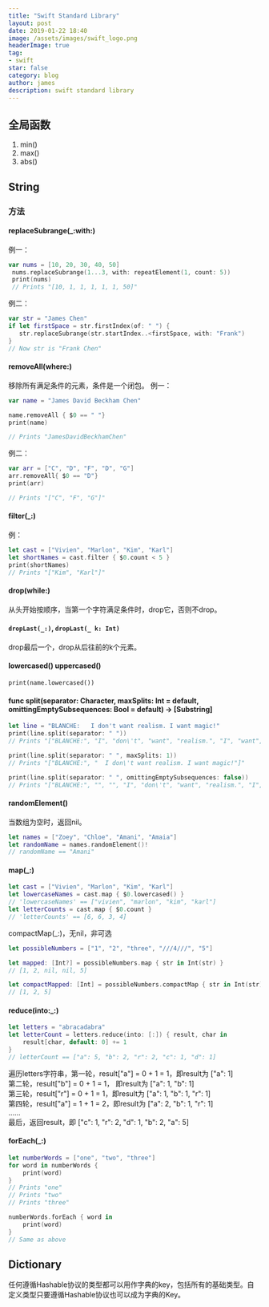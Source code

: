 ```yaml
---
title: "Swift Standard Library"
layout: post
date: 2019-01-22 18:40
image: /assets/images/swift_logo.png
headerImage: true
tag:
- swift
star: false
category: blog
author: james
description: swift standard library
---
```

## 全局函数
1. min()
2. max()
3. abs()

## String
### 方法
#### replaceSubrange(_:with:)
例一：

```swift
var nums = [10, 20, 30, 40, 50]
 nums.replaceSubrange(1...3, with: repeatElement(1, count: 5))
 print(nums)
 // Prints "[10, 1, 1, 1, 1, 1, 50]"
 ```
 
 例二：

 ```swift
 var str = "James Chen"
if let firstSpace = str.firstIndex(of: " ") {
    str.replaceSubrange(str.startIndex..<firstSpace, with: "Frank")
}
// Now str is "Frank Chen" 

```

#### removeAll(where:)
移除所有满足条件的元素，条件是一个闭包。
例一：

```swift
var name = "James David Beckham Chen"

name.removeAll { $0 == " "}
print(name)

// Prints "JamesDavidBeckhamChen"
```

例二：

```swift
var arr = ["C", "D", "F", "D", "G"]
arr.removeAll{ $0 == "D"}
print(arr)

// Prints "["C", "F", "G"]"
```

#### filter(_:)
例：

```swift
let cast = ["Vivien", "Marlon", "Kim", "Karl"]
let shortNames = cast.filter { $0.count < 5 }
print(shortNames)
// Prints "["Kim", "Karl"]"
```

#### drop(while:)
从头开始按顺序，当第一个字符满足条件时，drop它，否则不drop。

#### `dropLast(_:)`,  `dropLast(_ k: Int)`
drop最后一个，drop从后往前的k个元素。

#### lowercased() uppercased()
`print(name.lowercased())`

#### func split(separator: Character, maxSplits: Int = default, omittingEmptySubsequences: Bool = default) -> [Substring]

```swift
let line = "BLANCHE:   I don't want realism. I want magic!"
print(line.split(separator: " "))
// Prints "["BLANCHE:", "I", "don\'t", "want", "realism.", "I", "want", "magic!"]"

print(line.split(separator: " ", maxSplits: 1))
// Prints "["BLANCHE:", "  I don\'t want realism. I want magic!"]"

print(line.split(separator: " ", omittingEmptySubsequences: false))
// Prints "["BLANCHE:", "", "", "I", "don\'t", "want", "realism.", "I", "want", "magic!"]"
```


#### randomElement()
当数组为空时，返回nil。

```swift
let names = ["Zoey", "Chloe", "Amani", "Amaia"]
let randomName = names.randomElement()!
// randomName == "Amani"
```

#### map(_:)

```swift
let cast = ["Vivien", "Marlon", "Kim", "Karl"]
let lowercaseNames = cast.map { $0.lowercased() }
// 'lowercaseNames' == ["vivien", "marlon", "kim", "karl"]
let letterCounts = cast.map { $0.count }
// 'letterCounts' == [6, 6, 3, 4]
```
compactMap(_:)，无nil，非可选

```swift
let possibleNumbers = ["1", "2", "three", "///4///", "5"]

let mapped: [Int?] = possibleNumbers.map { str in Int(str) }
// [1, 2, nil, nil, 5]

let compactMapped: [Int] = possibleNumbers.compactMap { str in Int(str) }
// [1, 2, 5]
```

#### reduce(into:_:)

```swift
let letters = "abracadabra"
let letterCount = letters.reduce(into: [:]) { result, char in
    result[char, default: 0] += 1
}
// letterCount == ["a": 5, "b": 2, "r": 2, "c": 1, "d": 1]
```

遍历letters字符串，第一轮，result["a"] = 0 + 1 = 1，即result为 ["a": 1]   
                           第二轮，result["b"] = 0 + 1 = 1， 即result为 ["a": 1, "b": 1]  
                           第三轮，result["r"] = 0 + 1 = 1，即result为  ["a": 1, "b": 1, "r": 1]    
                           第四轮，result["a"] = 1 + 1 = 2，即result为  ["a": 2, "b": 1, "r": 1]  
                           ……  
                           最后，返回result，即 ["c": 1, "r": 2, "d": 1, "b": 2, "a": 5]
                           
         
#### forEach(_:)

```swift
let numberWords = ["one", "two", "three"]
for word in numberWords {
    print(word)
}
// Prints "one"
// Prints "two"
// Prints "three"

numberWords.forEach { word in
    print(word)
}
// Same as above
```
 

## Dictionary

任何遵循Hashable协议的类型都可以用作字典的key，包括所有的基础类型。自定义类型只要遵循Hashable协议也可以成为字典的Key。

